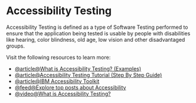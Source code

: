 # Accessibility Testing

Accessibility Testing is defined as a type of Software Testing performed to ensure that the application being tested is usable by people with disabilities like hearing, color blindness, old age, low vision and other disadvantaged groups.

Visit the following resources to learn more:

- [@article@What is Accessibility Testing? (Examples)](https://www.guru99.com/accessibility-testing.html)
- [@article@Accessibility Testing Tutorial (Step By Step Guide)](https://www.softwaretestinghelp.com/what-is-web-accessibility-testing/)
- [@article@IBM Accessibility Toolkit](https://www.ibm.com/able/)
- [@feed@Explore top posts about Accessibility](https://app.daily.dev/tags/accessibility?ref=roadmapsh)
- [@video@What is Accessibility Testing?](https://www.ministryoftesting.com/software-testing-glossary/what-is-accessibility-testing)
